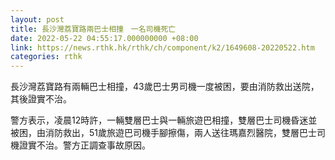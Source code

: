 ```yaml
---
layout: post
title: 長沙灣荔寶路兩巴士相撞　一名司機死亡
date: 2022-05-22 04:55:17.000000000 +08:00
link: https://news.rthk.hk/rthk/ch/component/k2/1649608-20220522.htm
categories: rthk
---
```


長沙灣荔寶路有兩輛巴士相撞，43歲巴士男司機一度被困，要由消防救出送院，其後證實不治。

警方表示，凌晨12時許，一輛雙層巴士與一輛旅遊巴相撞，雙層巴士司機昏迷並被困，由消防救出，51歲旅遊巴司機手腳擦傷，兩人送往瑪嘉烈醫院，雙層巴士司機證實不治。警方正調查事故原因。
